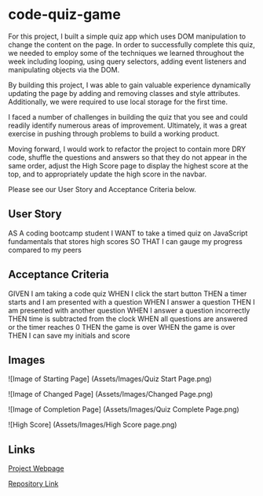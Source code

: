 # code-quiz-game

For this project, I built a simple quiz app which uses DOM manipulation to change the content on the page. 
In order to successfully complete this quiz, we needed to employ some of the techniques we learned throughout the week including looping, using query selectors, adding event listeners and manipulating objects via the DOM.

By building this project, I was able to gain valuable experience dynamically updating the page by adding and removing classes and style attributes. Additionally, we were required to use local storage for the first time. 

I faced a number of challenges in building the quiz that you see and could readily identify numerous areas of improvement. Ultimately, it was a great exercise in pushing through problems to build a working product. 

Moving forward, I would work to refactor the project to contain more DRY code, shuffle the questions and answers so that they do not appear in the same order, adjust the High Score page to display the highest score at the top, and to appropriately update the high score in the navbar. 

Please see our User Story and Acceptance Criteria below.

## User Story


AS A coding bootcamp student
I WANT to take a timed quiz on JavaScript fundamentals that stores high scores
SO THAT I can gauge my progress compared to my peers


## Acceptance Criteria


GIVEN I am taking a code quiz
WHEN I click the start button
THEN a timer starts and I am presented with a question
WHEN I answer a question
THEN I am presented with another question
WHEN I answer a question incorrectly
THEN time is subtracted from the clock
WHEN all questions are answered or the timer reaches 0
THEN the game is over
WHEN the game is over
THEN I can save my initials and score

## Images

![Image of Starting Page]
(Assets/Images/Quiz Start Page.png)

![Image of Changed Page]
(Assets/Images/Changed Page.png)

![Image of Completion Page]
(Assets/Images/Quiz Complete Page.png)

![High Score]
(Assets/Images/High Score page.png)







## Links
[Project Webpage](https://ad-fleming.github.io/code-quiz-game/)

[Repository Link](https://github.com/ad-fleming/code-quiz-game)